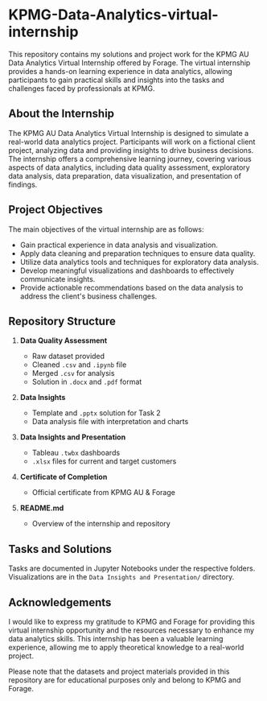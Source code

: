 # KPMG-Data-Analytics-virtual-internship

This repository contains my solutions and project work for the KPMG AU Data Analytics Virtual Internship offered by Forage. The virtual internship provides a hands-on learning experience in data analytics, allowing participants to gain practical skills and insights into the tasks and challenges faced by professionals at KPMG.

## About the Internship
The KPMG AU Data Analytics Virtual Internship is designed to simulate a real-world data analytics project. Participants will work on a fictional client project, analyzing data and providing insights to drive business decisions. The internship offers a comprehensive learning journey, covering various aspects of data analytics, including data quality assessment, exploratory data analysis, data preparation, data visualization, and presentation of findings.

## Project Objectives
The main objectives of the virtual internship are as follows:

- Gain practical experience in data analysis and visualization.
- Apply data cleaning and preparation techniques to ensure data quality.
- Utilize data analytics tools and techniques for exploratory data analysis.
- Develop meaningful visualizations and dashboards to effectively communicate insights.
- Provide actionable recommendations based on the data analysis to address the client's business challenges.

## Repository Structure
1. **Data Quality Assessment**  
   - Raw dataset provided
   - Cleaned `.csv` and `.ipynb` file
   - Merged `.csv` for analysis
   - Solution in `.docx` and `.pdf` format

2. **Data Insights**  
   - Template and `.pptx` solution for Task 2
   - Data analysis file with interpretation and charts

3. **Data Insights and Presentation**  
   - Tableau `.twbx` dashboards
   - `.xlsx` files for current and target customers

4. **Certificate of Completion**  
   - Official certificate from KPMG AU & Forage

5. **README.md**  
   - Overview of the internship and repository

## Tasks and Solutions
Tasks are documented in Jupyter Notebooks under the respective folders. Visualizations are in the `Data Insights and Presentation/` directory.

## Acknowledgements
I would like to express my gratitude to KPMG and Forage for providing this virtual internship opportunity and the resources necessary to enhance my data analytics skills. This internship has been a valuable learning experience, allowing me to apply theoretical knowledge to a real-world project.

Please note that the datasets and project materials provided in this repository are for educational purposes only and belong to KPMG and Forage.
